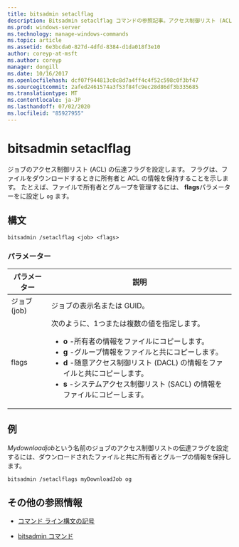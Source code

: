 ```yaml
---
title: bitsadmin setaclflag
description: Bitsadmin setaclflag コマンドの参照記事。アクセス制御リスト (ACL) の伝達フラグを設定します。
ms.prod: windows-server
ms.technology: manage-windows-commands
ms.topic: article
ms.assetid: 6e3bcda0-827d-4dfd-8384-d1da018f3e10
author: coreyp-at-msft
ms.author: coreyp
manager: dongill
ms.date: 10/16/2017
ms.openlocfilehash: dcf07f944813c0c8d7a4ff4c4f52c598c0f3bf47
ms.sourcegitcommit: 2afed2461574a3f53f84fc9ec28d86df3b335685
ms.translationtype: MT
ms.contentlocale: ja-JP
ms.lasthandoff: 07/02/2020
ms.locfileid: "85927955"
---
```

# <a name="bitsadmin-setaclflag"></a>bitsadmin setaclflag

ジョブのアクセス制御リスト (ACL) の伝達フラグを設定します。 フラグは、ファイルをダウンロードするときに所有者と ACL の情報を保持することを示します。 たとえば、ファイルで所有者とグループを管理するには、 **flags**パラメーターをに設定し `og` ます。

## <a name="syntax"></a>構文

```
bitsadmin /setaclflag <job> <flags>
```

### <a name="parameters"></a>パラメーター

| パラメーター | 説明 |
| --------- | ----------- |
| ジョブ (job) | ジョブの表示名または GUID。 |
| flags | 次のように、1つまたは複数の値を指定します。<ul><li>**o** -所有者の情報をファイルにコピーします。</li><li>**g** -グループ情報をファイルと共にコピーします。</li><li>**d** -随意アクセス制御リスト (DACL) の情報をファイルと共にコピーします。</li><li>**s** -システムアクセス制御リスト (SACL) の情報をファイルにコピーします。</li></ul> |

## <a name="examples"></a>例

*Mydownloadjob*という名前のジョブのアクセス制御リストの伝達フラグを設定するには、ダウンロードされたファイルと共に所有者とグループの情報を保持します。

```
bitsadmin /setaclflags myDownloadJob og
```

## <a name="additional-references"></a>その他の参照情報

- [コマンド ライン構文の記号](command-line-syntax-key.md)

- [bitsadmin コマンド](bitsadmin.md)
